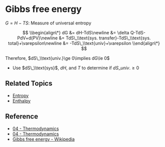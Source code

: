 # Gibbs free energy

$G=H-TS$: Measure of universal entropy

$$
\\begin{align\*}
dG
&= dH-TdS\newline
&= \delta Q-TdS-PdV+d(PV)\newline
&= TdS\_\\text{sys. transfer}-TdS\_\\text{sys. total}+\varepsilon\newline
&= -TdS\_\\text{univ}+\varepsilon
\\end{align\*}
$$

Therefore, $dS\_\\text{univ.}\ge 0\implies dG\le 0$

* Use $dS\_\\text{sys}$, $dH$, and $T$ to determine if $dS\_{univ.}\ge0$

## Related Topics

* [Entropy](Entropy.md)
* [Enthalpy](Enthalpy.md)

## Reference

* [04 - Thermodynamics](../../../../00%20-%20Summary/SCPY142%20-%20Physics%20for%20Medical%20Students/04%20-%20Thermodynamics.md)
* [04 - Thermodynamics](../../../../00%20-%20Summary/SCCH105%20-%20General%20Chemistry/04%20-%20Thermodynamics.md)
* [Gibbs free energy - Wikipedia](https://en.wikipedia.org/wiki/Gibbs_free_energy)
